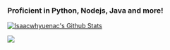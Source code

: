### Proficient in Python, Nodejs, Java and more!

<!--
**Isaacwhyuenac/Isaacwhyuenac** is a ✨ _special_ ✨ repository because its `README.md` (this file) appears on your GitHub profile.

Here are some ideas to get you started:

- 🔭 I’m currently working on ...
- 🌱 I’m currently learning ...
- 👯 I’m looking to collaborate on ...
- 🤔 I’m looking for help with ...
- 💬 Ask me about ...
- 📫 How to reach me: ...
- 😄 Pronouns: ...
- ⚡ Fun fact: ...
-->

[![Isaacwhyuenac's Github Stats](https://github-readme-stats.vercel.app/api?username=Isaacwhyuenac)](//isaacwhyuenac.top)

![](https://komarev.com/ghpvc/?username=Isaacwhyuenac)

